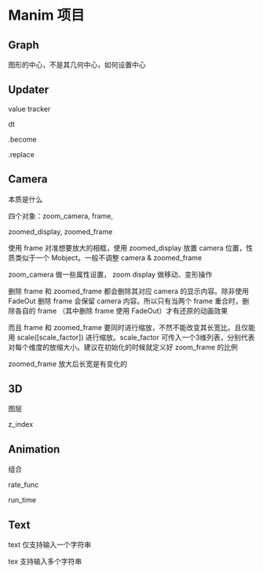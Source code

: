 # Manim 项目

## Graph

图形的中心，不是其几何中心，如何设置中心

## Updater

value tracker

dt

.become

.replace

## Camera

本质是什么

四个对象：zoom_camera, frame,

zoomed_display, zoomed_frame

使用 frame 对准想要放大的相框，使用 zoomed_display 放置 camera 位置，性质类似于一个 Mobject。一般不调整 camera & zoomed_frame

zoom_camera 做一些属性设置， zoom display 做移动、变形操作

删除 frame 和 zoomed_frame 都会删除其对应 camera 的显示内容。除非使用 FadeOut 删除 frame 会保留 camera 内容。所以只有当两个 frame 重合时，删除各自的 frame （其中删除 frame 使用 FadeOut）才有还原的动画效果 

而且 frame 和 zoomed_frame 要同时进行缩放，不然不能改变其长宽比。且仅能用 scale([scale_factor]) 进行缩放。scale_factor 可传入一个3维列表，分别代表对每个维度的放缩大小。建议在初始化的时候就定义好 zoom_frame 的比例

zoomed_frame 放大后长宽是有变化的

## 3D

图层

z_index

## Animation

组合

rate_func

run_time

## Text

text 仅支持输入一个字符串

tex 支持输入多个字符串

